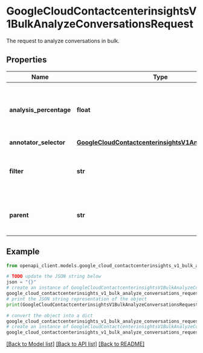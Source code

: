 # GoogleCloudContactcenterinsightsV1BulkAnalyzeConversationsRequest

The request to analyze conversations in bulk.

## Properties

Name | Type | Description | Notes
------------ | ------------- | ------------- | -------------
**analysis_percentage** | **float** | Required. Percentage of selected conversation to analyze, between [0, 100]. | [optional] 
**annotator_selector** | [**GoogleCloudContactcenterinsightsV1AnnotatorSelector**](GoogleCloudContactcenterinsightsV1AnnotatorSelector.md) |  | [optional] 
**filter** | **str** | Required. Filter used to select the subset of conversations to analyze. | [optional] 
**parent** | **str** | Required. The parent resource to create analyses in. | [optional] 

## Example

```python
from openapi_client.models.google_cloud_contactcenterinsights_v1_bulk_analyze_conversations_request import GoogleCloudContactcenterinsightsV1BulkAnalyzeConversationsRequest

# TODO update the JSON string below
json = "{}"
# create an instance of GoogleCloudContactcenterinsightsV1BulkAnalyzeConversationsRequest from a JSON string
google_cloud_contactcenterinsights_v1_bulk_analyze_conversations_request_instance = GoogleCloudContactcenterinsightsV1BulkAnalyzeConversationsRequest.from_json(json)
# print the JSON string representation of the object
print(GoogleCloudContactcenterinsightsV1BulkAnalyzeConversationsRequest.to_json())

# convert the object into a dict
google_cloud_contactcenterinsights_v1_bulk_analyze_conversations_request_dict = google_cloud_contactcenterinsights_v1_bulk_analyze_conversations_request_instance.to_dict()
# create an instance of GoogleCloudContactcenterinsightsV1BulkAnalyzeConversationsRequest from a dict
google_cloud_contactcenterinsights_v1_bulk_analyze_conversations_request_from_dict = GoogleCloudContactcenterinsightsV1BulkAnalyzeConversationsRequest.from_dict(google_cloud_contactcenterinsights_v1_bulk_analyze_conversations_request_dict)
```
[[Back to Model list]](../README.md#documentation-for-models) [[Back to API list]](../README.md#documentation-for-api-endpoints) [[Back to README]](../README.md)


